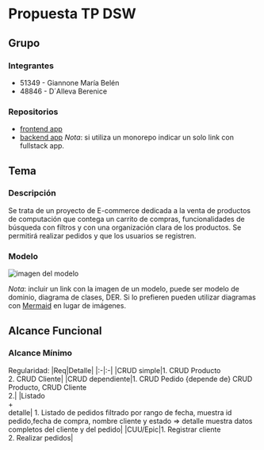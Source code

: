 # Propuesta TP DSW

## Grupo

### Integrantes

- 51349 - Giannone María Belén
- 48846 - D´Alleva Berenice

### Repositorios

- [frontend app](http://hyperlinkToGihubOrGitlab)
- [backend app](http://hyperlinkToGihubOrGitlab)
  _Nota_: si utiliza un monorepo indicar un solo link con fullstack app.

## Tema

### Descripción

Se trata de un proyecto de E-commerce dedicada a la venta de productos de computación que contega un carrito de compras, funcionalidades de búsqueda con filtros y con una organización clara de los productos. Se permitirá realizar pedidos y que los usuarios se registren.

### Modelo

![imagen del modelo]()

_Nota_: incluir un link con la imagen de un modelo, puede ser modelo de dominio, diagrama de clases, DER. Si lo prefieren pueden utilizar diagramas con [Mermaid](https://mermaid.js.org) en lugar de imágenes.

## Alcance Funcional

### Alcance Mínimo

Regularidad:
|Req|Detalle|
|:-|:-|
|CRUD simple|1. CRUD Producto<br>2. CRUD Cliente|
|CRUD dependiente|1. CRUD Pedido {depende de} CRUD Producto, CRUD Cliente<br>2.|
|Listado<br>+<br>detalle| 1. Listado de pedidos filtrado por rango de fecha, muestra id pedido,fecha de compra, nombre cliente y estado => detalle muestra datos completos del cliente y del pedido|
|CUU/Epic|1. Registrar cliente<br>2. Realizar pedidos|
